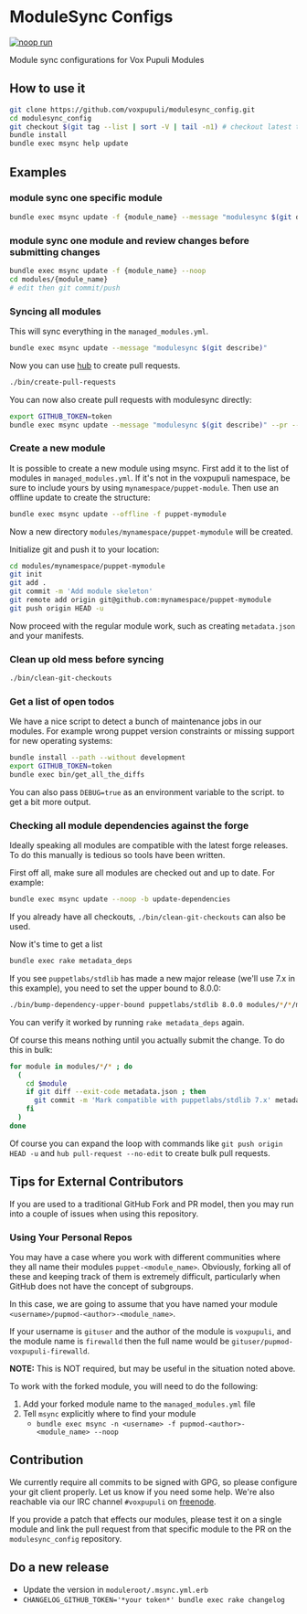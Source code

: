 # ModuleSync Configs

[![noop run](https://github.com/voxpupuli/modulesync_config/actions/workflows/main.yml/badge.svg)](https://github.com/voxpupuli/modulesync_config/actions/workflows/main.yml)

Module sync configurations for Vox Pupuli Modules

## How to use it

```bash
git clone https://github.com/voxpupuli/modulesync_config.git
cd modulesync_config
git checkout $(git tag --list | sort -V | tail -n1) # checkout latest tag
bundle install
bundle exec msync help update
```

## Examples

### module sync one specific module

```bash
bundle exec msync update -f {module_name} --message "modulesync $(git describe)"
```

### module sync one module and review changes before submitting changes

```bash
bundle exec msync update -f {module_name} --noop
cd modules/{module_name}
# edit then git commit/push
```

### Syncing all modules

This will sync everything in the `managed_modules.yml`.

```bash
bundle exec msync update --message "modulesync $(git describe)"
```

Now you can use [hub](https://github.com/github/hub) to create pull requests.

```bash
./bin/create-pull-requests
```

You can now also create pull requests with modulesync directly:

```bash
export GITHUB_TOKEN=token
bundle exec msync update --message "modulesync $(git describe)" --pr --pr-labels modulesync --pr-title "modulesync $(git describe)"
```

### Create a new module

It is possible to create a new module using msync.
First add it to the list of modules in `managed_modules.yml`.
If it's not in the voxpupuli namespace, be sure to include yours by using `mynamespace/puppet-module`.
Then use an offline update to create the structure:

```bash
bundle exec msync update --offline -f puppet-mymodule
```

Now a new directory `modules/mynamespace/puppet-mymodule` will be created.

Initialize git and push it to your location:

```bash
cd modules/mynamespace/puppet-mymodule
git init
git add .
git commit -m 'Add module skeleton'
git remote add origin git@github.com:mynamespace/puppet-mymodule
git push origin HEAD -u
```

Now proceed with the regular module work, such as creating `metadata.json` and your manifests.

### Clean up old mess before syncing

```bash
./bin/clean-git-checkouts
```

### Get a list of open todos

We have a nice script to detect a bunch of maintenance jobs in our modules. For
example wrong puppet version constraints or missing support for new operating
systems:

```bash
bundle install --path --without development
export GITHUB_TOKEN=token
bundle exec bin/get_all_the_diffs
```

You can also pass `DEBUG=true` as an environment variable to the script. to get
a bit more output.

### Checking all module dependencies against the forge

Ideally speaking all modules are compatible with the latest forge releases. To
do this manually is tedious so tools have been written.

First off all, make sure all modules are checked out and up to date. For
example:

```bash
bundle exec msync update --noop -b update-dependencies
```

If you already have all checkouts, `./bin/clean-git-checkouts` can also be
used.

Now it's time to get a list
```bash
bundle exec rake metadata_deps
```

If you see `puppetlabs/stdlib` has made a new major release (we'll use 7.x in
this example), you need to set the upper bound to 8.0.0:

```bash
./bin/bump-dependency-upper-bound puppetlabs/stdlib 8.0.0 modules/*/*/metadata.json
```

You can verify it worked by running `rake metadata_deps` again.

Of course this means nothing until you actually submit the change. To do this
in bulk:
```bash
for module in modules/*/* ; do
  (
    cd $module
    if git diff --exit-code metadata.json ; then
      git commit -m 'Mark compatible with puppetlabs/stdlib 7.x' metadata.json
    fi
  )
done
```

Of course you can expand the loop with commands like `git push origin HEAD -u`
and `hub pull-request --no-edit` to create bulk pull requests.

## Tips for External Contributors

If you are used to a traditional GitHub Fork and PR model, then you may run into
a couple of issues when using this repository.

### Using Your Personal Repos

You may have a case where you work with different communities where they all
name their modules `puppet-<module_name>`. Obviously, forking all of these and
keeping track of them is extremely difficult, particularly when GitHub does not
have the concept of subgroups.

In this case, we are going to assume that you have named your module
`<username>/pupmod-<author>-<module_name>`.

If your username is `gituser` and the author of the module is `voxpupuli`, and
the module name is `firewalld` then the full name would be
`gituser/pupmod-voxpupuli-firewalld`.

**NOTE:** This is NOT required, but may be useful in the situation noted above.

To work with the forked module, you will need to do the following:

1. Add your forked module name to the `managed_modules.yml` file
2. Tell `msync` explicitly where to find your module
   * `bundle exec msync -n <username> -f pupmod-<author>-<module_name> --noop`

## Contribution

We currently require all commits to be signed with GPG, so please configure
your git client properly. Let us know if you need some help. We're also
reachable via our IRC channel `#voxpupuli` on [freenode](https://freenode.net/).

If you provide a patch that effects our modules, please test it on a single
module and link the pull request from that specific module to the PR on
the `modulesync_config` repository.

## Do a new release

* Update the version in `moduleroot/.msync.yml.erb`
* `CHANGELOG_GITHUB_TOKEN='*your token*' bundle exec rake changelog`

